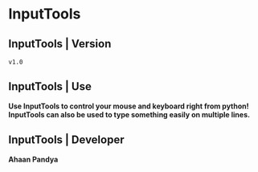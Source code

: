 # InputTools

## InputTools | Version

`v1.0`

## InputTools | Use

**Use InputTools to control your mouse and keyboard right from python! InputTools can also be used to type something easily on multiple lines.**

## InputTools | Developer

**Ahaan Pandya**
